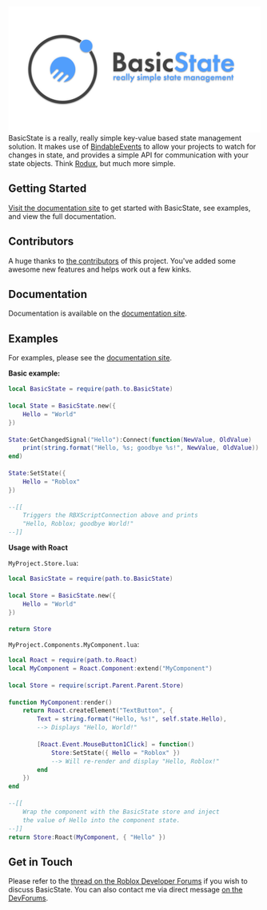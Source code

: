 [![# BasicState](basicstate-cover.png)](https://clockworksquirrel.github.io/BasicState/)
BasicState is a really, really simple key-value based state management solution. It makes use of [BindableEvents](https://developer.roblox.com/en-us/api-reference/class/BindableEvent) to allow your projects to watch for changes in state, and provides a simple API for communication with your state objects. Think [Rodux](https://roblox.github.io/rodux/), but much more simple.

## Getting Started
[Visit the documentation site](https://clockworksquirrel.github.io/BasicState/) to get started with BasicState, see examples, and view the full documentation.

## Contributors
A huge thanks to [the contributors](https://github.com/ClockworkSquirrel/BasicState/graphs/contributors) of this project. You've added some awesome new features and helps work out a few kinks.

## Documentation
Documentation is available on the [documentation site](https://clockworksquirrel.github.io/BasicState/docs/).

## Examples
For examples, please see the [documentation site](https://clockworksquirrel.github.io/BasicState/example/).

**Basic example:**
```lua
local BasicState = require(path.to.BasicState)

local State = BasicState.new({
    Hello = "World"
})

State:GetChangedSignal("Hello"):Connect(function(NewValue, OldValue)
    print(string.format("Hello, %s; goodbye %s!", NewValue, OldValue))
end)

State:SetState({
    Hello = "Roblox"
})

--[[
    Triggers the RBXScriptConnection above and prints
    "Hello, Roblox; goodbye World!"
--]]
```

**Usage with Roact**

`MyProject.Store.lua`:

```lua
local BasicState = require(path.to.BasicState)

local Store = BasicState.new({
    Hello = "World"
})

return Store
```

`MyProject.Components.MyComponent.lua`:
```lua
local Roact = require(path.to.Roact)
local MyComponent = Roact.Component:extend("MyComponent")

local Store = require(script.Parent.Parent.Store)

function MyComponent:render()
    return Roact.createElement("TextButton", {
        Text = string.format("Hello, %s!", self.state.Hello),
        --> Displays "Hello, World!"

        [Roact.Event.MouseButton1Click] = function()
            Store:SetState({ Hello = "Roblox" })
            --> Will re-render and display "Hello, Roblox!"
        end
    })
end

--[[
    Wrap the component with the BasicState store and inject
    the value of Hello into the component state.
--]]
return Store:Roact(MyComponent, { "Hello" })
```

## Get in Touch
Please refer to the [thread on the Roblox Developer Forums](https://devforum.roblox.com/t/basicstate-a-state-management-solution/571355) if you wish to discuss BasicState.
You can also contact me via direct message [on the DevForums](https://devforum.roblox.com/u/clockworksquirrel).
